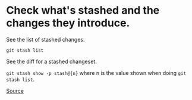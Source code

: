 # Check what's stashed and the changes they introduce. 

See the list of stashed changes.

`git stash list`

See the diff for a stashed changeset.

`git stash show -p stash@{n}` where n is the value shown when doing `git stash list`.

[Source](https://stackoverflow.com/a/24520897/238365)


